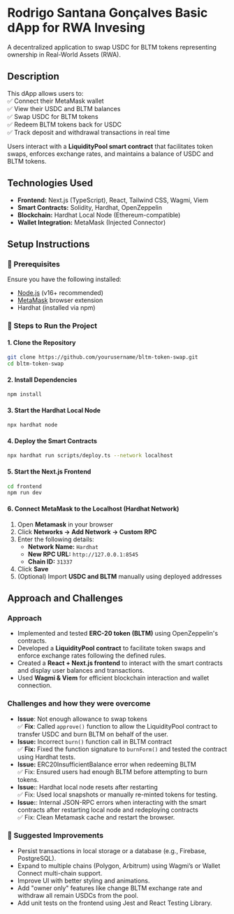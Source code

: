 # Rodrigo Santana Gonçalves Basic dApp for RWA Invesing
A decentralized application to swap USDC for BLTM tokens representing ownership in Real-World Assets (RWA).

## Description
This dApp allows users to:  
✅ Connect their MetaMask wallet  
✅ View their USDC and BLTM balances  
✅ Swap USDC for BLTM tokens  
✅ Redeem BLTM tokens back for USDC  
✅ Track deposit and withdrawal transactions in real time  

Users interact with a **LiquidityPool smart contract** that facilitates token swaps, enforces exchange rates, and maintains a balance of USDC and BLTM tokens.  

## Technologies Used
- **Frontend:** Next.js (TypeScript), React, Tailwind CSS, Wagmi, Viem  
- **Smart Contracts:** Solidity, Hardhat, OpenZeppelin  
- **Blockchain:** Hardhat Local Node (Ethereum-compatible)  
- **Wallet Integration:** MetaMask (Injected Connector) 

## Setup Instructions

### 📌 Prerequisites  
Ensure you have the following installed:  
- [Node.js](https://nodejs.org/) (v16+ recommended)  
- [MetaMask](https://metamask.io/) browser extension  
- Hardhat (installed via npm)  

### 🚀 Steps to Run the Project  

#### 1️. Clone the Repository  
```bash
git clone https://github.com/yourusername/bltm-token-swap.git
cd bltm-token-swap
```

#### 2. Install Dependencies  
```bash
npm install
```

#### 3. Start the Hardhat Local Node  
```bash
npx hardhat node
```

#### 4. Deploy the Smart Contracts  
```bash
npx hardhat run scripts/deploy.ts --network localhost
```

#### 5. Start the Next.js Frontend  
```bash
cd frontend
npm run dev
```

#### 6️. Connect MetaMask to the Localhost (Hardhat Network)
1. Open **Metamask** in your browser
1. Click **Networks → Add Network → Custom RPC**
1. Enter the following details:
   - **Network Name:** `Hardhat`
   - **New RPC URL:** `http://127.0.0.1:8545`
   - **Chain ID:** `31337`
1. Click **Save**
1. (Optional) Import **USDC and BLTM** manually using deployed addresses

## Approach and Challenges

### Approach
- Implemented and tested **ERC-20 token (BLTM)** using OpenZeppelin's contracts.
- Developed a **LiquidityPool contract** to facilitate token swaps and enforce exchange rates following the defined rules.
- Created a **React + Next.js frontend** to interact with the smart contracts and display user balances and transactions.
- Used **Wagmi & Viem** for efficient blockchain interaction and wallet connection.

### Challenges and how they were overcome
- **Issue**: Not enough allowance to swap tokens  
✅ **Fix**: Called `approve()` function to allow the LiquidityPool contract to transfer USDC and burn BLTM on behalf of the user.
- **Issue:** Incorrect `burn()` function call in BLTM contract  
✅ **Fix:** Fixed the function signature to `burnForm()` and tested the contract using Hardhat tests.
- **Issue:** ERC20InsufficientBalance error when redeeming BLTM  
✅ Fix: Ensured users had enough BLTM before attempting to burn tokens.
- **Issue:**: Hardhat local node resets after restarting  
✅ Fix: Used local snapshots or manually re-minted tokens for testing.
- **Issue:**: Internal JSON-RPC errors when interacting with the smart contracts after restarting local node and redeploying contracts  
✅ Fix: Clean Metamask cache and restart the browser.

### 🔮 Suggested Improvements
- Persist transactions in local storage or a database (e.g., Firebase, PostgreSQL).
- Expand to multiple chains (Polygon, Arbitrum) using Wagmi’s or Wallet Connect multi-chain support.
- Improve UI with better styling and animations.
- Add "owner only" features like change BLTM exchange rate and withdraw all remain USDCs from the pool.
- Add unit tests on the frontend using Jest and React Testing Library.
